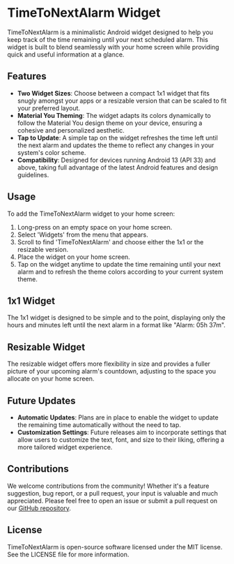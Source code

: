 # TimeToNextAlarm Widget

TimeToNextAlarm is a minimalistic Android widget designed to help you keep track of the time remaining until your next scheduled alarm. This widget is built to blend seamlessly with your home screen while providing quick and useful information at a glance.

## Features

- **Two Widget Sizes**: Choose between a compact 1x1 widget that fits snugly amongst your apps or a resizable version that can be scaled to fit your preferred layout.
- **Material You Theming**: The widget adapts its colors dynamically to follow the Material You design theme on your device, ensuring a cohesive and personalized aesthetic.
- **Tap to Update**: A simple tap on the widget refreshes the time left until the next alarm and updates the theme to reflect any changes in your system's color scheme.
- **Compatibility**: Designed for devices running Android 13 (API 33) and above, taking full advantage of the latest Android features and design guidelines.

## Usage

To add the TimeToNextAlarm widget to your home screen:
1. Long-press on an empty space on your home screen.
2. Select 'Widgets' from the menu that appears.
3. Scroll to find 'TimeToNextAlarm' and choose either the 1x1 or the resizable version.
4. Place the widget on your home screen.
5. Tap on the widget anytime to update the time remaining until your next alarm and to refresh the theme colors according to your current system theme.

## 1x1 Widget

The 1x1 widget is designed to be simple and to the point, displaying only the hours and minutes left until the next alarm in a format like "Alarm: 05h 37m".

## Resizable Widget

The resizable widget offers more flexibility in size and provides a fuller picture of your upcoming alarm's countdown, adjusting to the space you allocate on your home screen.

## Future Updates

- **Automatic Updates**: Plans are in place to enable the widget to update the remaining time automatically without the need to tap.
- **Customization Settings**: Future releases aim to incorporate settings that allow users to customize the text, font, and size to their liking, offering a more tailored widget experience.

## Contributions

We welcome contributions from the community! Whether it's a feature suggestion, bug report, or a pull request, your input is valuable and much appreciated. Please feel free to open an issue or submit a pull request on our [GitHub repository](https://github.com/rahulekbote/TimeToNextAlarm).

## License

TimeToNextAlarm is open-source software licensed under the MIT license. See the LICENSE file for more information.

